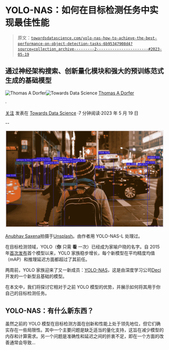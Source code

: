 # YOLO-NAS：如何在目标检测任务中实现最佳性能

> 原文：[`towardsdatascience.com/yolo-nas-how-to-achieve-the-best-performance-on-object-detection-tasks-6b95347908d4?source=collection_archive---------2-----------------------#2023-05-19`](https://towardsdatascience.com/yolo-nas-how-to-achieve-the-best-performance-on-object-detection-tasks-6b95347908d4?source=collection_archive---------2-----------------------#2023-05-19)

## 通过神经架构搜索、创新量化模块和强大的预训练范式生成的基础模型

[](https://thomasdorfer.medium.com/?source=post_page-----6b95347908d4--------------------------------)![Thomas A Dorfer](https://thomasdorfer.medium.com/?source=post_page-----6b95347908d4--------------------------------)[](https://towardsdatascience.com/?source=post_page-----6b95347908d4--------------------------------)![Towards Data Science](https://towardsdatascience.com/?source=post_page-----6b95347908d4--------------------------------) [Thomas A Dorfer](https://thomasdorfer.medium.com/?source=post_page-----6b95347908d4--------------------------------)

·

[关注](https://medium.com/m/signin?actionUrl=https%3A%2F%2Fmedium.com%2F_%2Fsubscribe%2Fuser%2F7c54f9b62b90&operation=register&redirect=https%3A%2F%2Ftowardsdatascience.com%2Fyolo-nas-how-to-achieve-the-best-performance-on-object-detection-tasks-6b95347908d4&user=Thomas+A+Dorfer&userId=7c54f9b62b90&source=post_page-7c54f9b62b90----6b95347908d4---------------------post_header-----------) 发表在 [Towards Data Science](https://towardsdatascience.com/?source=post_page-----6b95347908d4--------------------------------) ·7 分钟阅读·2023 年 5 月 19 日[](https://medium.com/m/signin?actionUrl=https%3A%2F%2Fmedium.com%2F_%2Fvote%2Ftowards-data-science%2F6b95347908d4&operation=register&redirect=https%3A%2F%2Ftowardsdatascience.com%2Fyolo-nas-how-to-achieve-the-best-performance-on-object-detection-tasks-6b95347908d4&user=Thomas+A+Dorfer&userId=7c54f9b62b90&source=-----6b95347908d4---------------------clap_footer-----------)

--

[](https://medium.com/m/signin?actionUrl=https%3A%2F%2Fmedium.com%2F_%2Fbookmark%2Fp%2F6b95347908d4&operation=register&redirect=https%3A%2F%2Ftowardsdatascience.com%2Fyolo-nas-how-to-achieve-the-best-performance-on-object-detection-tasks-6b95347908d4&source=-----6b95347908d4---------------------bookmark_footer-----------)![](img/25a5a1f2e9fb6454fa899c6b66c2c7b3.png)

[Anubhav Saxena](https://unsplash.com/@anubhav)拍摄于[Unsplash](https://unsplash.com/photos/RA5ntyyDHlw)。由作者用 YOLO-NAS-L 处理过。

在目标检测领域，YOLO（**你** 只需 **看** 一次）已经成为家喻户晓的名字。自 2015 年[首次发布](https://arxiv.org/abs/1506.02640)首个模型以来，YOLO 家族稳步增长，每个新模型在平均精度均值（mAP）和推理延迟方面都超过了其前任。

两周前，YOLO 家族迎来了又一新成员：[YOLO-NAS](https://github.com/Deci-AI/super-gradients/blob/master/YOLONAS.md)，这是由深度学习公司[Deci](https://deci.ai/)开发的一个新型且基础的模型。

在本文中，我们将探讨它相对于之前 YOLO 模型的优势，并展示如何将其用于你自己的目标检测任务。

## YOLO-NAS：有什么新东西？

虽然之前的 YOLO 模型在目标检测方面在创新和性能上处于领先地位，但它们确实存在一些局限性。其中一个主要问题是缺乏适当的量化支持，这旨在减少模型的内存和计算需求。另一个问题是准确性和延迟之间的折衷不足，即在一个方面的改善通常会导致...
